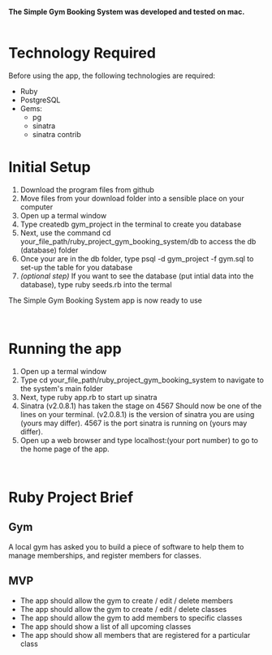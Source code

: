 <b>The Simple Gym Booking System was developed and tested on mac.</b>
<br />
<br />
<h1>Technology Required</h1>
<p>
    Before using the app, the following technologies are required:
</p>
<p>
    <ul>
        <li>Ruby</li>
        <li>PostgreSQL</li>
        <li>Gems:
            <ul>
                <li>pg</li>
                <li>sinatra</li>
                <li>sinatra contrib</li>
            </ul>
        </li>
    </ul>
</p>

<h1>Initial Setup</h1>
<p>
    <ol>
        <li>Download the program files from github</li>
        <li>
            Move files from your download folder into a sensible place on your computer 
        </li>
        <li>Open up a termal window</li>
        <li>
            Type <block>createdb gym_project</block> in the terminal to create you database
        </li>
        <li>
            Next, use the command <block>cd your_file_path/ruby_project_gym_booking_system/db</block> to access the db (database) folder
        </li>
        <li>
            Once your are in the db folder, type <block>psql -d gym_project -f gym.sql</block> to set-up the table for you database
        </li>
        <li>
            <i>(optional step)</i> If you want to see the database (put intial data into the database), type <block>ruby seeds.rb</block> into the termal
        </li>
    </ol>
</p>
<p>The Simple Gym Booking System app is now ready to use</p>
<br />
<h1>Running the app</h1>
<p>
    <ol>
        <li>Open up a termal window</li>
        <li>
            Type <block>cd your_file_path/ruby_project_gym_booking_system</block> to navigate to the system's main folder
        </li>
        <li>
            Next, type <block>ruby app.rb</block> to start up sinatra 
        </li>
        <li>
            <block>Sinatra (v2.0.8.1) has taken the stage on 4567</block>
            Should now be one of the lines on your terminal. <block>(v2.0.8.1)</block> is the version of sinatra you are using (yours may differ). <block>4567</block> is the port sinatra is running on (yours may differ).
        </li>
        <li>
            Open up a web browser and type <block>localhost:(your port number)</block> to go to the home page of the app.
        </li>
    </ol>
</p>

<br />

<h1>Ruby Project Brief</h1>

<h2>Gym</h2>
<p>
    A local gym has asked you to build a piece of software to help them to manage memberships, and register members for classes.
</p>

<h2>MVP</h2>
<ul>
    <li>The app should allow the gym to create / edit / delete members</li>
    <li>The app should allow the gym to create / edit / delete classes</li>
    <li>The app should allow the gym to add members to specific classes</li>
    <li>The app should show a list of all upcoming classes</li>
    <li>The app should show all members that are registered for a particular class</li>
</ul>